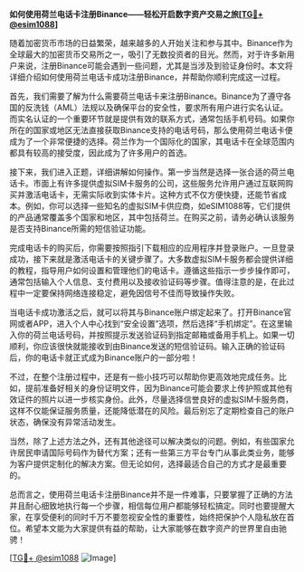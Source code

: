 **如何使用荷兰电话卡注册Binance——轻松开启数字资产交易之旅[[TG💪+ @esim1088](https://t.me/s/esim1088)]**

随着加密货币市场的日益繁荣，越来越多的人开始关注和参与其中。Binance作为全球最大的加密货币交易所之一，吸引了无数投资者的目光。然而，对于许多新用户来说，注册Binance可能会遇到一些问题，尤其是当涉及到验证身份时。本文将详细介绍如何使用荷兰电话卡成功注册Binance，并帮助你顺利完成这一过程。

首先，我们需要了解为什么需要荷兰电话卡来注册Binance。Binance为了遵守各国的反洗钱（AML）法规以及确保平台的安全性，要求所有用户进行实名认证。而实名认证的一个重要环节就是提供有效的联系方式，通常包括手机号码。如果你所在的国家或地区无法直接获取Binance支持的电话号码，那么使用荷兰电话卡便成为了一个非常便捷的选择。荷兰作为一个国际化的国家，其电话卡在全球范围内都具有较高的接受度，因此成为了许多用户的首选。

接下来，我们进入正题，详细讲解如何操作。第一步当然是选择一张合适的荷兰电话卡。市面上有许多提供虚拟SIM卡服务的公司，这些服务允许用户通过互联网购买并激活电话卡，无需实际收到实体卡片。这种方式不仅方便快捷，还能节省成本。例如，你可以选择一些知名的虚拟SIM卡供应商，如eSIM1088等，它们提供的产品通常覆盖多个国家和地区，其中包括荷兰。在购买之前，请务必确认该服务是否支持Binance所需的短信验证功能。

完成电话卡的购买后，你需要按照指引下载相应的应用程序并登录账户。一旦登录成功，接下来就是激活电话卡的关键步骤了。大多数虚拟SIM卡服务都会提供详细的教程，指导用户如何设置和管理他们的电话卡。遵循这些指示一步步操作即可，通常包括输入个人信息、支付费用以及接收验证码等步骤。值得注意的是，在此过程中一定要保持网络连接稳定，避免因信号不佳而导致操作失败。

当电话卡成功激活之后，就可以将其与Binance账户绑定起来了。打开Binance官网或者APP，进入个人中心找到“安全设置”选项，然后选择“手机绑定”。在这里输入你的荷兰电话号码，并按照提示发送验证码到指定邮箱或备用手机上。如果一切顺利，你应该很快就能接收到由Binance发送的短信验证码。输入正确的验证码后，你的电话卡就正式成为Binance账户的一部分啦！

不过，在整个注册过程中，还是有一些小技巧可以帮助你更高效地完成任务。比如，提前准备好相关的身份证明文件，因为Binance可能会要求上传护照或其他有效证件的照片以进一步核实身份。此外，尽量选择信誉良好的虚拟SIM卡服务商，这样不仅能保证服务质量，还能降低潜在的风险。最后别忘了定期检查自己的账户状态，确保没有异常活动发生。

当然，除了上述方法之外，还有其他途径可以解决类似的问题。例如，有些国家允许居民申请国际号码作为替代方案；还有一些第三方平台专门从事此类业务，能够为客户提供定制化的解决方案。但无论如何，选择最适合自己的方式才是最重要的。

总而言之，使用荷兰电话卡注册Binance并不是一件难事，只要掌握了正确的方法并且耐心细致地执行每一个步骤，相信每位用户都能够轻松搞定。同时也要提醒大家，在享受便利的同时千万不要忽视安全性的重要性，始终把保护个人隐私放在首位。希望本文能为大家提供有益的帮助，让大家能够在数字资产的世界里自由驰骋！

[[TG💪+ @esim1088](https://t.me/s/esim1088) ![Image](https://i.postimg.cc/4NQfJmqS/Snipaste-2025-05-13-00-14-12.png)]